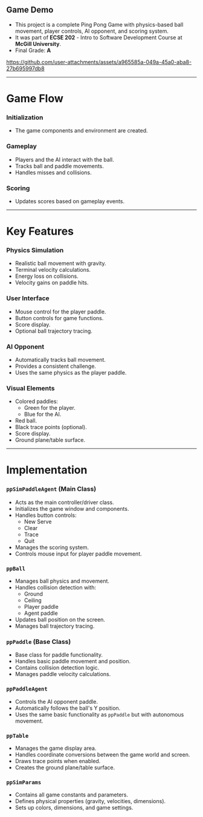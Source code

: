 ## **Game Demo**

- This project is a complete Ping Pong Game with physics-based ball movement, player controls, AI opponent, and scoring system.
- It was part of **ECSE 202** - Intro to Software Development Course at **McGill University**.
- Final Grade: **A**


https://github.com/user-attachments/assets/a965585a-049a-45a0-aba8-27b695997db8

---
# Game Flow

### **Initialization**
- The game components and environment are created.

### **Gameplay**
- Players and the AI interact with the ball.
- Tracks ball and paddle movements.
- Handles misses and collisions.

### **Scoring**
- Updates scores based on gameplay events.

---

# Key Features

### **Physics Simulation**
- Realistic ball movement with gravity.
- Terminal velocity calculations.
- Energy loss on collisions.
- Velocity gains on paddle hits.

### **User Interface**
- Mouse control for the player paddle.
- Button controls for game functions.
- Score display.
- Optional ball trajectory tracing.

### **AI Opponent**
- Automatically tracks ball movement.
- Provides a consistent challenge.
- Uses the same physics as the player paddle.

### **Visual Elements**
- Colored paddles:
  - Green for the player.
  - Blue for the AI.
- Red ball.
- Black trace points (optional).
- Score display.
- Ground plane/table surface.

---

# Implementation

### **`ppSimPaddleAgent` (Main Class)**
- Acts as the main controller/driver class.
- Initializes the game window and components.
- Handles button controls:
  - New Serve
  - Clear
  - Trace
  - Quit
- Manages the scoring system.
- Controls mouse input for player paddle movement.

### **`ppBall`**
- Manages ball physics and movement.
- Handles collision detection with:
  - Ground
  - Ceiling
  - Player paddle
  - Agent paddle
- Updates ball position on the screen.
- Manages ball trajectory tracing.

### **`ppPaddle` (Base Class)**
- Base class for paddle functionality.
- Handles basic paddle movement and position.
- Contains collision detection logic.
- Manages paddle velocity calculations.

### `ppPaddleAgent` 
- Controls the AI opponent paddle.
- Automatically follows the ball's Y position.
- Uses the same basic functionality as `ppPaddle` but with autonomous movement.

### **`ppTable`**
- Manages the game display area.
- Handles coordinate conversions between the game world and screen.
- Draws trace points when enabled.
- Creates the ground plane/table surface.

### **`ppSimParams`**
- Contains all game constants and parameters.
- Defines physical properties (gravity, velocities, dimensions).
- Sets up colors, dimensions, and game settings.
